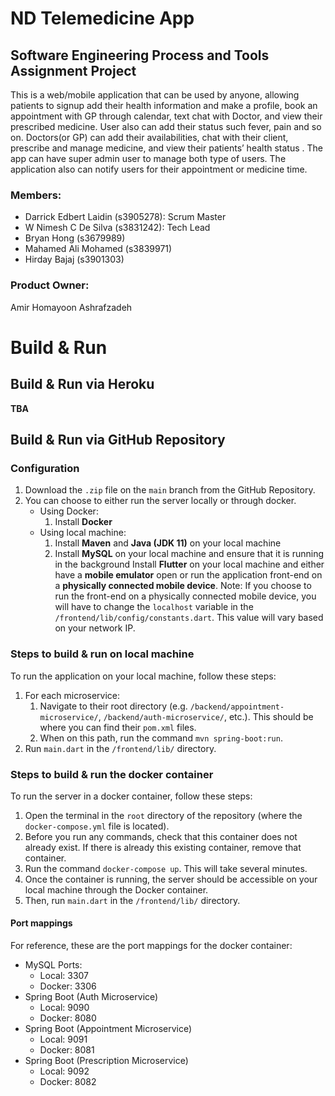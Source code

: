 # ND Telemedicine App
## Software Engineering Process and Tools Assignment Project

This is a web/mobile application that can be used by anyone, allowing patients to signup add their health information and make a profile, book an appointment with GP through calendar, text chat with Doctor, and view their prescribed medicine. User also can add their status such fever, pain and so on. Doctors(or GP) can add their availabilities, chat with their client, prescribe and manage medicine, and view their patients’ health status . The app can have super admin user to manage both type of users. The application also can notify users for their appointment or medicine time.

### Members:
- Darrick Edbert Laidin (s3905278): Scrum Master
- W Nimesh C De Silva (s3831242): Tech Lead
- Bryan Hong (s3679989)
- Mahamed Ali Mohamed (s3839971)
- Hirday Bajaj (s3901303)

### Product Owner:
Amir Homayoon Ashrafzadeh

# Build & Run

## Build & Run via Heroku

**TBA**

## Build & Run via GitHub Repository

### Configuration
1. Download the `.zip` file on the `main` branch from the GitHub Repository.
2. You can choose to either run the server locally or through docker.
	- Using Docker:
		1. Install **Docker**
	- Using local machine:
		1. Install **Maven** and **Java (JDK 11)** on your local machine
		2. Install **MySQL** on your local machine and ensure that it is running in the background
		Install **Flutter** on your local machine and either have a **mobile emulator** open or run the application front-end on a **physically connected mobile device**. 
			Note: If you choose to run the front-end on a physically connected mobile device, you will have to change the `localhost` variable in the `/frontend/lib/config/constants.dart`. This value will vary based on your network IP.

### Steps to build & run on local machine
To run the application on your local machine, follow these steps:
1. For each microservice:
	1. Navigate to their root directory (e.g. `/backend/appointment-microservice/`, `/backend/auth-microservice/`, etc.). This should be where you can find their `pom.xml` files.
	2. When on this path, run the command `mvn spring-boot:run`.
2. Run `main.dart` in the `/frontend/lib/` directory.

### Steps to build & run the docker container
To run the server in a docker container, follow these steps:
1. Open the terminal in the `root` directory of the repository (where the `docker-compose.yml` file is located).
2. Before you run any commands, check that this container does not already exist. If there is already this existing container, remove that container.
3. Run the command `docker-compose up`. This will take several minutes.
4. Once the container is running, the server should be accessible on your local machine through the Docker container.
5. Then, run `main.dart` in the `/frontend/lib/` directory.

#### Port mappings
For reference, these are the port mappings for the docker container:
- MySQL Ports: 
	- Local: 3307
	- Docker: 3306
- Spring Boot (Auth Microservice)
	- Local: 9090
	- Docker: 8080
- Spring Boot (Appointment Microservice)
	- Local: 9091
	- Docker: 8081
- Spring Boot (Prescription Microservice)
	- Local: 9092
	- Docker: 8082
